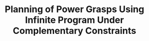 ---
layout: default
title: Planning of Power Grasps Using Infinite Program Under Complementary Constraints
authors: Zherong Pan, Duo Zhang, Changhe Tu, Xifeng Gao 
publication: IEEE Robotics and Automation Letters 
year: 2019
slug: power_grasp
doi: None 
url: https://ieeexplore.ieee.org/stamp/stamp.jsp?arnumber=9626457
---